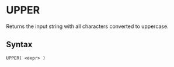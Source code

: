 # UPPER

Returns the input string with all characters converted to uppercase.

## Syntax

```scopeql
UPPER( <expr> )
```
